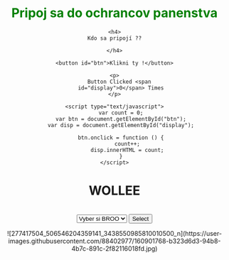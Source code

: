
<html>
  
<head>
    <meta http-equiv="Content-Type" content="text/html; charset=utf-8">
    <title>GUY A GAY</title>
</head>
  
<body style="text-align: center;">
    <h1 style="color: green;">
        Pripoj sa do ochrancov panenstva
    </h1>
  
    <h4>
      Kdo sa pripojí ??  
      
    </h4>
  
    <button id="btn">Klikni ty !</button>
  
    <p>
        Button Clicked <span 
        id="display">0</span> Times
    </p>
  
    <script type="text/javascript">
        var count = 0;
        var btn = document.getElementById("btn");
        var disp = document.getElementById("display");
  
        btn.onclick = function () {
            count++;
            disp.innerHTML = count;
        }
    </script>
</body>
  
</html>






<div>
  <h1>WOLLEE</h1>
</div><br />
<div class="dropdown">
  <form>
    <select name="list" id="list" accesskey="target" onchange="showOptions(this); buttonClicked(this)">
      <option value="none">Vyber si BROO</option>
      <option value="GAY">GAY</option>
    </select>
    <input type=button id="but" value="Select" onclick="showOptions(); buttonClicked()" />
    <div><mark id="coutner"></mark></div>
  </form>

</div>
<div id="div"></div>
![277417504_506546204359141_3438550985810010500_n](https://user-images.githubusercontent.com/88402977/160901768-b323d6d3-94b8-4b7c-891c-2f82116018fd.jpg)

